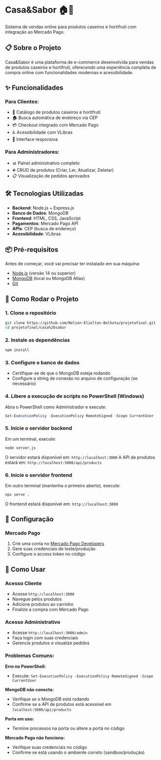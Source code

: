 # Casa&Sabor 🏠🥗

Sistema de vendas online para produtos caseiros e hortifruti com integração ao Mercado Pago.

## 📋 Sobre o Projeto

Casa&Sabor é uma plataforma de e-commerce desenvolvida para vendas de produtos caseiros e hortifruti, oferecendo uma experiência completa de compra online com funcionalidades modernas e acessibilidade.

## ✨ Funcionalidades

### Para Clientes:
- 🛒 Catálogo de produtos caseiros e hortifruti
- 🏠 Busca automática de endereço via CEP
- 💳 Checkout integrado com Mercado Pago
- ♿ Acessibilidade com VLibras
- 📱 Interface responsiva

### Para Administradores:
- 📊 Painel administrativo completo
- ➕ CRUD de produtos (Criar, Ler, Atualizar, Deletar)
- 📋 Visualização de pedidos aprovados

## 🛠️ Tecnologias Utilizadas

- **Backend**: Node.js + Express.js
- **Banco de Dados**: MongoDB
- **Frontend**: HTML, CSS, JavaScript
- **Pagamentos**: Mercado Pago API
- **APIs**: CEP (busca de endereço)
- **Acessibilidade**: VLibras

## 📦 Pré-requisitos

Antes de começar, você vai precisar ter instalado em sua máquina:

- [Node.js](https://nodejs.org/) (versão 14 ou superior)
- [MongoDB](https://www.mongodb.com/) (local ou MongoDB Atlas)
- [Git](https://git-scm.com/)

## 🚀 Como Rodar o Projeto

### 1. Clone o repositório
```bash
git clone https://github.com/Nelson-Elielton-Bolkota/projetofinal.git
cd projetofinal/casa%26sabor
```

### 2. Instale as dependências
```bash
npm install
```

### 3. Configure o banco de dados
- Certifique-se de que o MongoDB esteja rodando
- Configure a string de conexão no arquivo de configuração (se necessário)

### 4. Libere a execução de scripts no PowerShell (Windows)
Abra o PowerShell como Administrador e execute:
```powershell
Set-ExecutionPolicy -ExecutionPolicy RemoteSigned -Scope CurrentUser
```

### 5. Inicie o servidor backend
Em um terminal, execute:
```bash
node server.js
```
O servidor estará disponível em: `http://localhost:3000`
A API de produtos estará em: `http://localhost:5000/api/products`

### 6. Inicie o servidor frontend
Em outro terminal (mantenha o primeiro aberto), execute:
```bash
npx serve .
```
O frontend estará disponível em: `http://localhost:3000` 

## 🔧 Configuração

### Mercado Pago
1. Crie uma conta no [Mercado Pago Developers](https://www.mercadopago.com.br/developers)
2. Gere suas credenciais de teste/produção
3. Configure o access token no código

## 📱 Como Usar

### Acesso Cliente
- Acesse `http://localhost:3000` 
- Navegue pelos produtos
- Adicione produtos ao carrinho
- Finalize a compra com Mercado Pago

### Acesso Administrativo
- Acesse `http://localhost:3000/admin`
- Faça login com suas credenciais
- Gerencie produtos e visualize pedidos


### Problemas Comuns:

**Erro no PowerShell:**
- Execute: `Set-ExecutionPolicy -ExecutionPolicy RemoteSigned -Scope CurrentUser`

**MongoDB não conecta:**
- Verifique se o MongoDB está rodando
- Confirme se a API de produtos está acessível em `localhost:5000/api/products`

**Porta em uso:**
- Termine processos na porta ou altere a porta no código

**Mercado Pago não funciona:**
- Verifique suas credenciais no código
- Confirme se está usando o ambiente correto (sandbox/produção)
